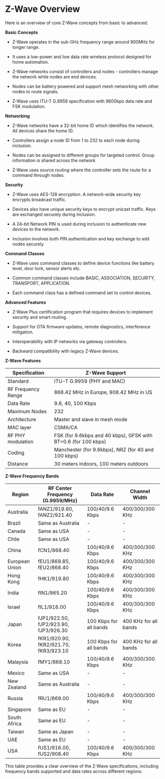 # Z-Wave Overview

Here is an overview of core Z-Wave concepts from basic to advanced:

**Basic Concepts**

- Z-Wave operates in the sub-GHz frequency range around 900MHz for longer range.

- It uses a low-power and low data rate wireless protocol designed for home automation. 

- Z-Wave networks consist of controllers and nodes - controllers manage the network while nodes are end devices.

- Nodes can be battery powered and support mesh networking with other nodes to route signals.

- Z-Wave uses ITU-T G.9959 specification with 9600bps data rate and FSK modulation.

**Networking** 

- Z-Wave networks have a 32-bit home ID which identifies the network. All devices share the home ID.

- Controllers assign a node ID from 1 to 232 to each node during inclusion.

- Nodes can be assigned to different groups for targeted control. Group information is shared across the network.

- Z-Wave uses source routing where the controller sets the route for a command through nodes.

**Security**

- Z-Wave uses AES-128 encryption. A network-wide security key encrypts broadcast traffic.

- Devices also have unique security keys to encrypt unicast traffic. Keys are exchanged securely during inclusion.  

- A 24-bit Network PIN is used during inclusion to authenticate new devices to the network.

- Inclusion involves both PIN authentication and key exchange to add nodes securely.

**Command Classes**

- Z-Wave uses command classes to define device functions like battery level, door lock, sensor alerts etc.

- Common command classes include BASIC, ASSOCIATION, SECURITY, TRANSPORT, APPLICATION.

- Each command class has a defined command set to control devices.

**Advanced Features** 

- Z-Wave Plus certification program that requires devices to implement security and smart routing.

- Support for OTA firmware updates, remote diagnostics, interference mitigation.

- Interoperability with IP networks via gateway controllers.

- Backward compatibility with legacy Z-Wave devices.



**Z-Wave Features**

| Specification          | Z-Wave Support                |
|------------------------|-------------------------------|
| Standard               | ITU-T G.9959 (PHY and MAC)   |
| RF Frequency Range     | 868.42 MHz in Europe, 908.42 MHz in US |
| Data Rate              | 9.6, 40, 100 Kbps            |
| Maximum Nodes          | 232                           |
| Architecture           | Master and slave in mesh mode |
| MAC layer              | CSMA/CA                       |
| RF PHY modulation      | FSK (for 9.6kbps and 40 kbps), GFSK with BT=0.6 (for 100 kbps) |
| Coding                 | Manchester (for 9.6kbps), NRZ (for 40 and 100 kbps) |
| Distance               | 30 meters indoors, 100 meters outdoors |

**Z-Wave Frequency Bands**

| Region          | RF Center Frequency (G.9959/MHz) | Data Rate   | Channel Width   |
|-----------------|----------------------------------|-------------|-----------------|
| Australia       | fANZ1/919.80, fANZ2/921.40      | 100/40/9.6 Kbps | 400/300/300 KHz |
| Brazil          | Same as Australia                | -           | -               |
| Canada          | Same as USA                      | -           | -               |
| Chile           | Same as USA                      | -           | -               |
| China           | fCN1/868.40                      | 100/40/9.6 Kbps | 400/300/300 KHz |
| European Union  | fEU1/869.85, fEU2/868.40        | 100/40/9.6 Kbps | 400/300/300 KHz |
| Hong Kong       | fHK1/919.80                      | 100/40/9.6 Kbps | 400/300/300 KHz |
| India           | fIN1/865.20                      | 100/40/9.6 Kbps | 400/300/300 KHz |
| Israel          | fIL1/916.00                      | 100/40/9.6 Kbps | 400/300/300 KHz |
| Japan           | fJP1/922.50, fJP2/923.90, fJP3/926.30 | 100 Kbps for all bands | 400 KHz for all bands |
| Korea           | fKR1/920.90, fKR2/921.70, fKR3/923.10 | 100 Kbps for all bands | 400 KHz for all bands |
| Malaysia        | fMY1/868.10                      | 100/40/9.6 Kbps | 400/300/300 KHz |
| Mexico          | Same as USA                      | -           | -               |
| New Zealand     | Same as Australia                | -           | -               |
| Russia          | fRU1/869.00                      | 100/40/9.6 Kbps | 400/300/300 KHz |
| Singapore       | Same as EU                       | -           | -               |
| South Africa    | Same as EU                       | -           | -               |
| Taiwan          | Same as Japan                    | -           | -               |
| UAE             | Same as EU                       | -           | -               |
| USA             | fUS1/916.00, fUS2/908.40        | 100/40/9.6 Kbps | 400/300/300 KHz |

This table provides a clear overview of the Z-Wave specifications, including frequency bands supported and data rates across different regions.
